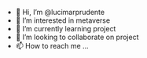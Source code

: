 - 👋 Hi, I’m @lucimarprudente
- 👀 I’m interested in metaverse
- 🌱 I’m currently learning project
- 💞️ I’m looking to collaborate on project
- 📫 How to reach me ...

<!---
lucimarprudente/lucimarprudente is a ✨ special ✨ repository because its `README.md` (this file) appears on your GitHub profile.
You can click the Preview link to take a look at your changes.
--->
